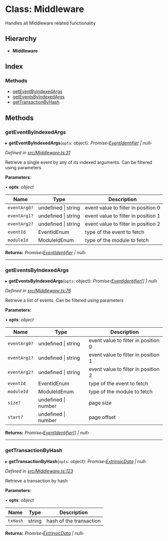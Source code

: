 # Class: Middleware

Handles all Middleware related functionality

## Hierarchy

* **Middleware**

## Index

### Methods

* [getEventByIndexedArgs](middleware.md#geteventbyindexedargs)
* [getEventsByIndexedArgs](middleware.md#geteventsbyindexedargs)
* [getTransactionByHash](middleware.md#gettransactionbyhash)

## Methods

###  getEventByIndexedArgs

▸ **getEventByIndexedArgs**(`opts`: object): *Promise‹[EventIdentifier](../interfaces/eventidentifier.md) | null›*

*Defined in [src/Middleware.ts:31](https://github.com/PolymathNetwork/polymesh-sdk/blob/5b409784/src/Middleware.ts#L31)*

Retrieve a single event by any of its indexed arguments. Can be filtered using parameters

**Parameters:**

▪ **opts**: *object*

Name | Type | Description |
------ | ------ | ------ |
`eventArg0?` | undefined &#124; string | event value to filter in position 0 |
`eventArg1?` | undefined &#124; string | event value to filter in position 1 |
`eventArg2?` | undefined &#124; string | event value to filter in position 2  |
`eventId` | EventIdEnum | type of the event to fetch |
`moduleId` | ModuleIdEnum | type of the module to fetch |

**Returns:** *Promise‹[EventIdentifier](../interfaces/eventidentifier.md) | null›*

___

###  getEventsByIndexedArgs

▸ **getEventsByIndexedArgs**(`opts`: object): *Promise‹[EventIdentifier](../interfaces/eventidentifier.md)[] | null›*

*Defined in [src/Middleware.ts:76](https://github.com/PolymathNetwork/polymesh-sdk/blob/5b409784/src/Middleware.ts#L76)*

Retrieve a list of events. Can be filtered using parameters

**Parameters:**

▪ **opts**: *object*

Name | Type | Description |
------ | ------ | ------ |
`eventArg0?` | undefined &#124; string | event value to filter in position 0 |
`eventArg1?` | undefined &#124; string | event value to filter in position 1 |
`eventArg2?` | undefined &#124; string | event value to filter in position 2 |
`eventId` | EventIdEnum | type of the event to fetch |
`moduleId` | ModuleIdEnum | type of the module to fetch |
`size?` | undefined &#124; number | page size |
`start?` | undefined &#124; number | page offset  |

**Returns:** *Promise‹[EventIdentifier](../interfaces/eventidentifier.md)[] | null›*

___

###  getTransactionByHash

▸ **getTransactionByHash**(`opts`: object): *Promise‹[ExtrinsicData](../interfaces/extrinsicdata.md) | null›*

*Defined in [src/Middleware.ts:123](https://github.com/PolymathNetwork/polymesh-sdk/blob/5b409784/src/Middleware.ts#L123)*

Retrieve a transaction by hash

**Parameters:**

▪ **opts**: *object*

Name | Type | Description |
------ | ------ | ------ |
`txHash` | string | hash of the transaction  |

**Returns:** *Promise‹[ExtrinsicData](../interfaces/extrinsicdata.md) | null›*
